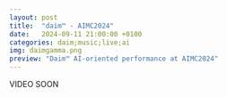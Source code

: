 ```yaml
---
layout: post
title:  "daim™ - AIMC2024"
date:   2024-09-11 21:00:00 +0100
categories: daim;music;live;ai
img: daimgamma.png
preview: "Daim™ AI-oriented performance at AIMC2024"
---
```


VIDEO SOON